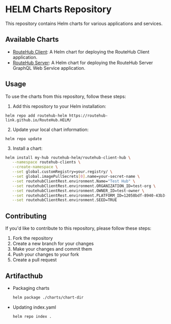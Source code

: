 # HELM Charts Repository

This repository contains Helm charts for various applications and services.

## Available Charts

- [RouteHub Client](./charts/routehub-client/readme.md): A Helm chart for deploying the RouteHub Client application.
- [RouteHub Server](./charts/routehub-server/readme.md): A Helm chart for deploying the RouteHub Server GraphQL Web Service application.

## Usage

To use the charts from this repository, follow these steps:

1. Add this repository to your Helm installation:

```
helm repo add routehub-helm https://routehub-link.github.io/RouteHub.HELM/
```

2. Update your local chart information:

```
helm repo update
```

3. Install a chart:

```bash
helm install my-hub routehub-helm/routehub-client-hub \
   --namespace routehub-clients \
   --create-namespace \
   --set global.customRegistry=your.registry/ \
   --set global.imagePullSecrets[0].name=your-secret-name \
   --set routehubClientRest.environment.Name="Test Hub" \
   --set routehubClientRest.environment.ORGANIZATION_ID=test-org \
   --set routehubClientRest.environment.OWNER_ID=test-owner \
   --set routehubClientRest.environment.PLATFORM_ID=12058bdf-8940-43b3-bd90-13487e4c8fc4 \
   --set routehubClientRest.environment.SEED=TRUE 
```

## Contributing

If you'd like to contribute to this repository, please follow these steps:

1. Fork the repository
2. Create a new branch for your changes
3. Make your changes and commit them
4. Push your changes to your fork
5. Create a pull request

## Artifacthub

- Packaging charts

  ```bash
  helm package ./charts/chart-dir
  ```

- Updating index.yaml

  ```bash
  helm repo index .
  ```
